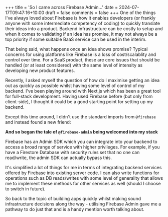 +++
title = 'So I came across Firebase Admin...'
date = 2024-07-17T09:47:16+10:00
draft = false
comments = false
+++
One of the things I've always loved about Firebase is how it enables developers (or frankly anyone with some intermediate competency of coding) to quickly translate their ideas into a product. Backend infrastructure can be costly to setup and when it comes to validating if an idea has promise, it may not always be a top priority if some suitable BaaS service can be used in the interim.

That being said, what happens once an idea shows promise? Typical concerns for using platforms like Firebase is a loss of cost/scalablity and control over time. For a SaaS product, these are core issues that should be handled (or at least considered) with the same level of intensity as developing new product features.

Recently, I asked myself the question of how do I maximise getting an idea out as quickly as possible whilst having some level of control of my backend. I've been playing around with Next.js which has been a great tool for full-stack development. Having used Firebase before (but only from client-side), I thought it could be a good starting point for setting up my backend.

Except this time around, I didn't use the standard imports from `@firebase` and instead found a new friend:

**And so began the tale of `@firebase-admin` being welcomed into my stack**

Firebase has an Admin SDK which you can integrate into your backend to access a broad range of service with higher privileges. For example, if you have a Firestore Database with security rules set that no one can read/write, the admin SDK can actually bypass this.

It's simplified a lot of things for me in terms of integrating backend services offered by Firebase into existing server code. I can also write functions for operations such as DB reads/writes with some level of generality that allows me to implement these methods for other services as well (should I choose to switch in future). 

So back to the topic of building apps quickly whilst making sound infrastructure decisions along the way - utilising Firebase Admin gave me a pathway to do just that and is a handy mention worth talking about.
